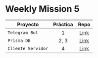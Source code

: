 # Weekly Mission 5

| Proyecto | Práctica | Repo |
| ------------- |:-------------:| :-----:|
|`Telegram Bot`|1|[Link](https://github.com/mariel-rs/telegram_bot)|
|`Prisma DB`|2, 3|[Link](https://github.com/mariel-rs/prismadb)|
|`Cliente Servidor`|4|[Link](#)|
